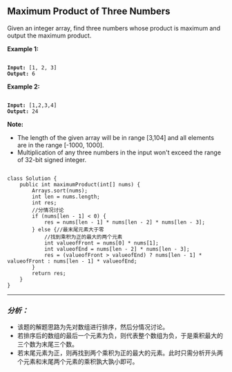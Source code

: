 ## Maximum Product of Three Numbers

Given an integer array, find three numbers whose product is maximum and output the maximum product.

<strong>Example 1:</strong>
<pre><code>
<strong>Input:</strong> [1, 2, 3]
<strong>Output:</strong> 6
</code></pre>

<strong>Example 2:</strong>
<pre><code>
<strong>Input:</strong> [1,2,3,4] 
<strong>Output:</strong> 24
</code></pre>

<strong>Note:</strong>

* The length of the given array will be in range [3,104] and all elements are in the range [-1000, 1000].
* Multiplication of any three numbers in the input won't exceed the range of 32-bit signed integer.

<pre><code>
class Solution {
    public int maximumProduct(int[] nums) {
        Arrays.sort(nums);
        int len = nums.length;
        int res;
        //分情况讨论
        if (nums[len - 1] < 0) {
            res = nums[len - 1] * nums[len - 2] * nums[len - 3];
        } else {//最末尾元素大于零
            //找到乘积为正的最大的两个元素
            int valueofFront = nums[0] * nums[1];
            int valueofEnd = nums[len - 2] * nums[len - 3];
            res = (valueofFront > valueofEnd) ? nums[len - 1] * valueofFront : nums[len - 1] * valueofEnd;
        }
        return res;
    }
}
</code></pre>

***
### <strong><em>分析：</em></strong>
* 该题的解题思路为先对数组进行排序，然后分情况讨论。
* 若排序后的数组的最后一个元素为负，则代表整个数组为负，于是乘积最大的三个数为末尾三个数。
* 若末尾元素为正，则再找到两个乘积为正的最大的元素。此时只需分析开头两个元素和末尾两个元素的乘积孰大孰小即可。

